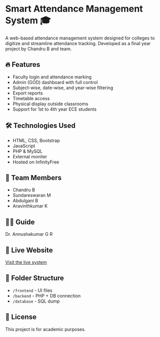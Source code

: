 # Smart Attendance Management System 🎓

A web-based attendance management system designed for colleges to digitize and streamline attendance tracking. Developed as a final year project by Chandru B and team.

## 🔥 Features

- Faculty login and attendance marking
- Admin (GOD) dashboard with full control
- Subject-wise, date-wise, and year-wise filtering
- Export reports
- Timetable access
- Physical display outside classrooms
- Support for 1st to 4th year ECE students

## 🛠️ Technologies Used

- HTML, CSS, Bootstrap
- JavaScript
- PHP & MySQL
- External moniter
- Hosted on InfinityFree

## 👥 Team Members
- Chandru B  
- Sundareswaran M  
- Abdulgani B  
- Aravinthkumar K  

## 🧑‍🏫 Guide
Dr. Annushakumar G R

## 🔗 Live Website
[Visit the live system](https://atteandance-system.great-site.net/)

## 📂 Folder Structure
- `/frontend` - UI files
- `/backend` - PHP + DB connection
- `/database` - SQL dump



## 📜 License
This project is for academic purposes.

